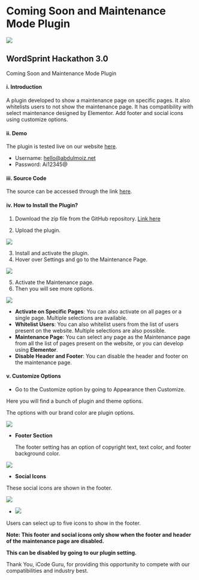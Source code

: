 # Coming Soon and Maintenance Mode Plugin

![](img1.png)

## WordSprint Hackathon 3.0           
Coming Soon and Maintenance Mode Plugin


#### i. Introduction

A plugin developed to show a maintenance page on specific pages. It also whitelists users to not show the maintenance page. It has compatibility with select maintenance designed by Elementor. Add footer and social icons using customize options.

#### ii. Demo

The plugin is tested live on our website [here](http://preprocessor-byte.abdulmoiz.net/wp-admin). 
- Username: hello@abdulmoiz.net
- Password: Ai12345@

#### iii. Source Code

The source can be accessed through the link [here](https://github.com/Moiz-CodeByte/coming-soon-and-maintenance-page-plugin).

#### iv. How to Install the Plugin?

1. Download the zip file from the GitHub repository. [Link here](https://github.com/Moiz-CodeByte/coming-soon-and-maintenance-page-plugin)

2. Upload the plugin.

![](img2.jpeg)

3. Install and activate the plugin.
4. Hover over Settings and go to the Maintenance Page.

![](img3.jpeg)

5. Activate the Maintenance page.
6. Then you will see more options.

![](img4.jpeg)

- **Activate on Specific Pages**: You can also activate on all pages or a single page. Multiple selections are available.
- **Whitelist Users**: You can also whitelist users from the list of users present on the website. Multiple selections are also possible.
- **Maintenance Page**: You can select any page as the Maintenance page from all the list of pages present on the website, or you can develop using **Elementor**.
- **Disable Header and Footer**: You can disable the header and footer on the maintenance page.

#### v. Customize Options

- Go to the Customize option by going to Appearance then Customize.

Here you will find a bunch of plugin and theme options.

The options with our brand color are plugin options.

![](img5.jpeg)

- **Footer Section**

  The footer setting has an option of copyright text, text color, and footer background color.

![](img6.jpeg)

- **Social Icons**

These social icons are shown in the footer.

![](img7.jpeg) 
- ![](img8.jpeg)

Users can select up to five icons to show in the footer.

**Note: This footer and social icons only show when the footer and header of the maintenance page are disabled.**

**This can be disabled by going to our plugin setting.**

Thank You, iCode Guru, for providing this opportunity to compete with our compatibilities and industry best.
